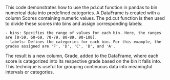 This code demonstrates how to use the pd.cut function in pandas to bin numerical data into predefined categories. A DataFrame is created with a column Scores containing numeric values. The pd.cut function is then used to divide these scores into bins and assign corresponding labels:

    - bins: Specifies the range of values for each bin. Here, the ranges are [0-59, 60-69, 70-79, 80-89, 90-100].
    - labels: Defines the categories for each bin. For this example, the grades assigned are 'F', 'D', 'C', 'B', and 'A'.

The result is a new column, Grade, added to the DataFrame, where each score is categorized into its respective grade based on the bin it falls into. This technique is useful for grouping continuous data into meaningful intervals or categories.


